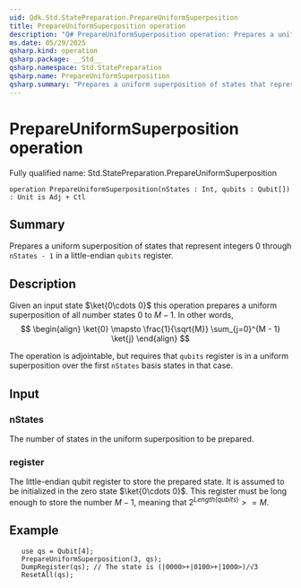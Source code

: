 ```yaml
---
uid: Qdk.Std.StatePreparation.PrepareUniformSuperposition
title: PrepareUniformSuperposition operation
description: "Q# PrepareUniformSuperposition operation: Prepares a uniform superposition of states that represent integers 0 through `nStates - 1` in a little-endian `qubits` register."
ms.date: 05/29/2025
qsharp.kind: operation
qsharp.package: __Std__
qsharp.namespace: Std.StatePreparation
qsharp.name: PrepareUniformSuperposition
qsharp.summary: "Prepares a uniform superposition of states that represent integers 0 through `nStates - 1` in a little-endian `qubits` register."
---
```


# PrepareUniformSuperposition operation

Fully qualified name: Std.StatePreparation.PrepareUniformSuperposition

```qsharp
operation PrepareUniformSuperposition(nStates : Int, qubits : Qubit[]) : Unit is Adj + Ctl
```

## Summary
Prepares a uniform superposition of states that represent integers 0 through
`nStates - 1` in a little-endian `qubits` register.

## Description
Given an input state $\ket{0\cdots 0}$ this operation prepares
a uniform superposition of all number states $0$ to $M-1$. In other words,
$$
\begin{align}
    \ket{0} \mapsto \frac{1}{\sqrt{M}} \sum_{j=0}^{M - 1} \ket{j}
\end{align}
$$

The operation is adjointable, but requires that `qubits` register is in a
uniform superposition over the first `nStates` basis states in that case.

## Input
### nStates
The number of states in the uniform superposition to be prepared.
### register
The little-endian qubit register to store the prepared state.
It is assumed to be initialized in the zero state $\ket{0\cdots 0}$.
This register must be long enough to store the number $M-1$, meaning that
$2^{Length(qubits)} >= M$.

## Example
```qsharp
   use qs = Qubit[4];
   PrepareUniformSuperposition(3, qs);
   DumpRegister(qs); // The state is (|0000>+|0100>+|1000>)/√3
   ResetAll(qs);
```
